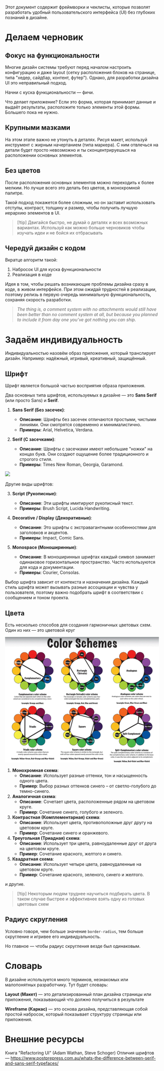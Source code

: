 Этот документ содержит фреймворки и чеклисты, которые позволят разработать удобный пользовательского интерфейса (UI) без глубоких познаний в дизайне. 
# Делаем черновик
## Фокус на функциональности

Многие дизайн системы требуют перед началом настроить конфигурацию и даже layout (сетку расположения блоков на странице, типа "хедер, сайдбар, контент, футер"). Однако, для разработки дизайна UI это неправильный подход.

Начни с куска функциональности — фичи.

Что делает приложение? Если это форма, которая принимает данные и выдаёт результаты, расположите только элементы этой формы. Большего пока не нужно.

## Крупными мазками

На этом этапе важно не утонуть в деталях. Рисуя макет, используй инструмент с жирным начертанием (типа маркера). С ним отвлечься на детали будет просто невозможно и ты сконцентрируешься на расположении основных элементов.

## Без цветов

После расположения основных элементов можно переходить к более мелким. Но лучше всего это делать без цветов, в монохромной палитре.

Такой подход покажется более сложным, но он заставит использовать отступы, контраст, толщину и размер, чтобы получить лучшую иерархию элементов в UI.

> [!tip] Двигайся быстро, не думай о деталях и всех возможных вариантах. Используй как можно больше черновиков чтобы изучать идеи и не бойся их отбрасывать

## Чередуй дизайн с кодом

Вкратце алгоритм такой:
1. Набросок UI для куска функциональности
2. Реализация в коде

Идея в том, чтобы решать возникающие проблемы дизайна сразу в коде, в живом интерфейсе. При этом ожидай трудностей в реализации, поэтому релизь в первую очередь минимальную функциональность, сохраняя скорость разработки.

> *The thing is, a comment system with no attachments would still have been better than no comment system at all, but because you planned to include it from day one you’ve got nothing you can ship.*

# Задаём индивидуальность

Индивидуальностью назовём образ приложения, который транслирует дизайн. Например: надёжный, игривый, креативный, защищённый.

## Шрифт

Шрифт является большой частью восприятия образа приложения.

Два основных типа шрифтов, используемых в дизайне — это **Sans Serif** (или просто Sans) и **Serif**.

1. **Sans Serif (Без засечек)**:
   - **Описание**: Шрифты без засечек отличаются простыми, чистыми линиями. Они смотрятся современно и минималистично.
   - **Примеры**: Arial, Helvetica, Verdana.

2. **Serif (С засечками)**:
   - **Описание**: Шрифты с засечками имеют небольшие "ножки" на концах букв. Они создают ощущение более традиционного и строгого стиля.
   - **Примеры**: Times New Roman, Georgia, Garamond.

![](https://www.postprepress.com.au/wp-content/uploads/2019/09/This-is-a-serif-font..png)

Другие виды шрифтов:

3. **Script (Рукописные)**:
   - **Описание**: Эти шрифты имитируют рукописный текст. 
   - **Примеры**: Brush Script, Lucida Handwriting.

4. **Decorative / Display (Декоративные)**:
   - **Описание**: Это шрифты с экстравагантными особенностями для заголовков и акцентов.
   - **Примеры**: Impact, Comic Sans.

5. **Monospace (Моноширинные)**:
   - **Описание**: В моноширинных шрифтах каждый символ занимает одинаковое горизонтальное пространство. Часто используются для кода и документации.
   - **Примеры**: Courier, Consolas.

Выбор шрифта зависит от контекста и назначения дизайна. Каждый стиль шрифта может вызывать разные ассоциации и чувства у пользователя, поэтому важно подобрать шрифт в соответствии с сообщением и тоном проекта.

## Цвета

Есть несколько способов для создания гармоничных цветовых схем. Один из них — это цветовой круг 

![](media/d7f390480f1518602564e5fcaff18e13.jpg)

1. **Монохромная схема**:
    - **Описание**: Использует разные оттенки, тон и насыщенность одного цвета.
    - **Пример**: Выбор разных оттенков синего – от светло-голубого до темно-синего.
2. **Аналогичная схема**:
    - **Описание**: Сочетает цвета, расположенные рядом на цветовом круге.
    - **Пример**: Сочетание синего, голубого и зеленого.
3. **Контрастная (Комплементарная) схема**:
    - **Описание**: Использует цвета, противоположные друг другу на цветовом круге.
    - **Пример**: Сочетание синего и оранжевого.
4. **Треугольная (Триадная) схема**:
    - **Описание**: Использует три цвета, равноудаленные друг от друга на цветовом круге.
    - **Пример**: Сочетание красного, желтого и синего.
5. **Квадратная схема**:
    - **Описание**: Использует четыре цвета, равноудаленные на цветовом круге.
    - **Пример**: Сочетание красного, зеленого, синего и желтого.

и другие.

> [!tip] Некоторым людям труднее научиться подбирать цвета. В таком случае быстрее и эффективнее взять одну из готовых цветовых схем

## Радиус скругления

Условно говоря, чем больше значение `border-radius`, тем больше скругление и игривее его индивидуальность.

Но главное — чтобы радиус скругления везде был одинаковым.
# Словарь

В дизайне используется много терминов, незнакомых или малопонятных разработчику. Тут будет словарь:

**Layout (Макет)** — это детализированный план дизайна страницы или приложения, показывающий что должно получиться в результате

**Wireframe (Каркас)** — это основа дизайна, представляющая собой простой набросок, который показывает структуру страницы или приложения.
# Внешние ресурсы
Книга "Refactoring UI" (Adam Wathan, Steve Schoger)
Отличия шрифтов — https://www.postprepress.com.au/whats-the-difference-between-serif-and-sans-serif-typefaces/